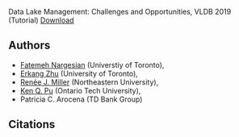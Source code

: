 Data Lake Management: Challenges and Opportunities, VLDB 2019 (Tutorial) [Download](https://github.com/RJMillerLab/data-lake-tutorial-slides/raw/master/data-lake-tutorial-slides.pdf)

Authors
-------

* [Fatemeh Nargesian](http://www.cs.toronto.edu/~fnargesian/) (Universtiy of Toronto), 
* [Erkang Zhu](http://ekzhu.com) (University of Toronto), 
* [Renée J. Miller](https://www.khoury.northeastern.edu/people/renee-miller/) (Northeastern University), 
* [Ken Q. Pu](http://kenpu.ca/) (Ontario Tech University), 
* Patricia C. Arocena (TD Bank Group)

Citations
---------
<script src="https://bibbase.org/show?bib=https%3A%2F%2Fgithub.com%2FRJMillerLab%2Fdata-lake-tutorial-slides%2Fraw%2Fmaster%2Fcitations.bib&jsonp=1"></script>
